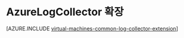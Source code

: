 <properties
   pageTitle="AzureLogCollector VM 확장 | Microsoft Azure"
   description="모든 로그 파일을 수집하고 Azure 저장소의 한 위치에 모으는 AzureLogCollector VM 확장에 대해 설명합니다."
   services="virtual-machines-linux"
   documentationCenter="virtual-machines"
   authors="squillace"
   manager="timlt"
   editor=""/>

<tags
   ms.service="virtual-machines-linux"
   ms.devlang="powershell"
   ms.topic="article"
   ms.tgt_pltfrm="vm-linux"
   ms.workload="infrastructure"
   ms.date="05/26/2016"
   ms.author="rasquill"/>

# AzureLogCollector 확장



[AZURE.INCLUDE [virtual-machines-common-log-collector-extension](../../includes/virtual-machines-common-log-collector-extension.md)]

<!---HONumber=AcomDC_0601_2016-->